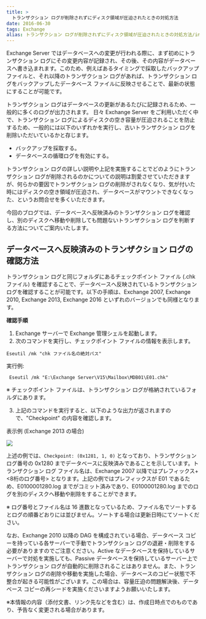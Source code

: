 ```yaml
---
title: >
  トランザクション ログが削除されずにディスク領域が圧迫されたときの対処方法
date: 2016-06-30
tags: Exchange
alias: トランザクション ログが削除されずにディスク領域が圧迫されたときの対処方法/index.html
---
```


Exchange Server ではデータベースへの変更が行われる際に、まず初めにトランザクション ログにその変更内容が記録され、その後、その内容がデータベースへ書き込まれます。このため、例えばあるタイミングで採取したバックアップ ファイルと、それ以降のトランザクション ログがあれば、トランザクション ログをバックアップしたデータベース ファイルに反映させることで、最新の状態にすることが可能です。

トランザクション ログはデータベースの更新があるたびに記録されるため、一般的に多くのログが出力されます。
日々 Exchange Server をご利用いただく中で、トランザクション ログによるディスクの空き容量が圧迫されることを防止するため、一般的には以下のいずれかを実行し、古いトランザクション ログを削除いただいているかと存じます。

- バックアップを採取する。
- データベースの循環ログを有効にする。

トランザクション ログの詳しい説明や上記を実施することでどのようにトランザクション ログが削除されるのかについての説明は割愛させていただきますが、何らかの要因でトランザクション ログの削除がされなくなり、気が付いた時にはディスクの空き領域が圧迫され、データベースがマウントできなくなった、というお問合せを多くいただきます。

今回のブログでは、データベースへ反映済みのトランザクション ログを確認し、別のディスクへ移動や削除しても問題ないトランザクション ログを判断する方法についてご案内いたします。

## データベースへ反映済みのトランザクション ログの確認方法
トランザクション ログと同じフォルダにあるチェックポイント ファイル (.chk ファイル) を確認することで、データベースへ反映されているトランザクション ログを確認することが可能です。以下の手順は、Exchange 2007, Exchange 2010, Exchange 2013, Exchange 2016 といずれのバージョンでも同様となります。

**確認手順**
1. Exchange サーバーで Exchange 管理シェルを起動します。
2. 次のコマンドを実行し、チェックポイント ファイルの情報を表示します。
  ```
  Eseutil /mk "chk ファイル名の絶対パス"
  ```

  実行例:
  ```
   Eseutil /mk "E:\Exchange Server\V15\Mailbox\MDB01\E01.chk"
  ```
  ※ チェックポイント ファイルは、トランザクション ログが格納されているフォルダにあります。

3. 上記のコマンドを実行すると、以下のような出力が返されますので、"Checkpoint" の内容を確認します。

  表示例 (Exchange 2013 の場合)

  ![](0630.jpg)

上述の例では、`Checkpoint: (0x1281, 1, 0)` となっており、トランザクション ログ番号の 0x1280 までデータベースに反映済みであることを示しています。トランザクション ログ ファイル名は、Exchange 2007 以降ではプレフィックス+ <8桁のログ番号> となります。上記の例ではプレフィックスが E01 であるため、E0100001280.log までがコミット済みであり、E0100001280.log までのログを別のディスクへ移動や削除をすることができます。

※ ログ番号とファイル名は 16 進数となっているため、ファイル名でソートするとログの順番どおりには並びません。ソートする場合は更新日時にてソートください。

なお、Exchange 2010 以降の DAG を構成されている場合、データベース コピーを持っている各サーバーで手動でトランザクション ログの退避・削除をする必要がありますのでご注意ください。Active なデータベースを保持しているサーバーで対処を実施しても、Passive データベースを保持しているサーバー上でトランザクション ログが自動的に削除されることはありません。また、トランザクション ログの削除や移動を実施した場合、データベースのコピー状態で不整合が起きる可能性がございます。この場合は、容量圧迫の問題解決後、データベース コピーの再シードを実施くださいますようお願いいたします。

※本情報の内容（添付文書、リンク先などを含む）は、作成日時点でのものであり、予告なく変更される場合があります。
